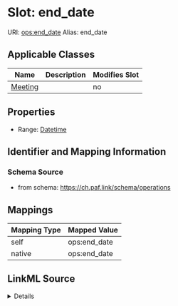 

# Slot: end_date 



URI: [ops:end_date](https://ch.paf.link/schema/operations/end_date)
Alias: end_date

<!-- no inheritance hierarchy -->





## Applicable Classes

| Name | Description | Modifies Slot |
| --- | --- | --- |
| [Meeting](Meeting.md) |  |  no  |







## Properties

* Range: [Datetime](Datetime.md)





## Identifier and Mapping Information







### Schema Source


* from schema: https://ch.paf.link/schema/operations




## Mappings

| Mapping Type | Mapped Value |
| ---  | ---  |
| self | ops:end_date |
| native | ops:end_date |




## LinkML Source

<details>
```yaml
name: end_date
from_schema: https://ch.paf.link/schema/operations
rank: 1000
alias: end_date
domain_of:
- Meeting
range: datetime

```
</details>